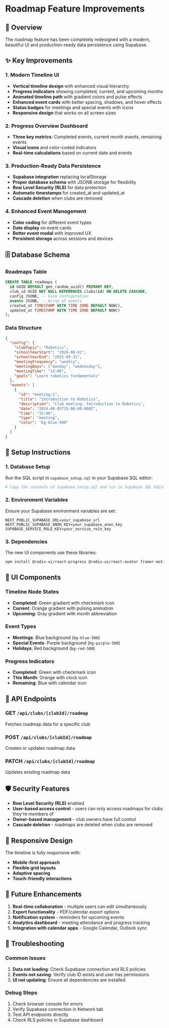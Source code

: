 # Roadmap Feature Improvements

## 🎯 Overview

The roadmap feature has been completely redesigned with a modern, beautiful UI and production-ready data persistence using Supabase.

## ✨ Key Improvements

### 1. **Modern Timeline UI**
- **Vertical timeline design** with enhanced visual hierarchy
- **Progress indicators** showing completed, current, and upcoming months
- **Animated timeline path** with gradient colors and pulse effects
- **Enhanced event cards** with better spacing, shadows, and hover effects
- **Status badges** for meetings and special events with icons
- **Responsive design** that works on all screen sizes

### 2. **Progress Overview Dashboard**
- **Three key metrics**: Completed events, current month events, remaining events
- **Visual icons** and color-coded indicators
- **Real-time calculations** based on current date and events

### 3. **Production-Ready Data Persistence**
- **Supabase integration** replacing localStorage
- **Proper database schema** with JSONB storage for flexibility
- **Row Level Security (RLS)** for data protection
- **Automatic timestamps** for created_at and updated_at
- **Cascade deletion** when clubs are removed

### 4. **Enhanced Event Management**
- **Color coding** for different event types
- **Date display** on event cards
- **Better event modal** with improved UX
- **Persistent storage** across sessions and devices

## 🗄️ Database Schema

### Roadmaps Table
```sql
CREATE TABLE roadmaps (
  id UUID DEFAULT gen_random_uuid() PRIMARY KEY,
  club_id UUID NOT NULL REFERENCES clubs(id) ON DELETE CASCADE,
  config JSONB, -- Form configuration
  events JSONB, -- Array of events
  created_at TIMESTAMP WITH TIME ZONE DEFAULT NOW(),
  updated_at TIMESTAMP WITH TIME ZONE DEFAULT NOW()
);
```

### Data Structure
```json
{
  "config": {
    "clubTopic": "Robotics",
    "schoolYearStart": "2024-08-01",
    "schoolYearEnd": "2025-05-31",
    "meetingFrequency": "weekly",
    "meetingDays": ["monday", "wednesday"],
    "meetingTime": "15:00",
    "goals": "Learn robotics fundamentals"
  },
  "events": [
    {
      "id": "meeting-1",
      "title": "Introduction to Robotics",
      "description": "Club meeting: Introduction to Robotics",
      "date": "2024-08-05T15:00:00.000Z",
      "time": "15:00",
      "type": "meeting",
      "color": "bg-blue-500"
    }
  ]
}
```

## 🚀 Setup Instructions

### 1. Database Setup
Run the SQL script in `supabase_setup.sql` in your Supabase SQL editor:

```bash
# Copy the contents of supabase_setup.sql and run in Supabase SQL Editor
```

### 2. Environment Variables
Ensure your Supabase environment variables are set:

```env
NEXT_PUBLIC_SUPABASE_URL=your_supabase_url
NEXT_PUBLIC_SUPABASE_ANON_KEY=your_supabase_anon_key
SUPABASE_SERVICE_ROLE_KEY=your_service_role_key
```

### 3. Dependencies
The new UI components use these libraries:

```bash
npm install @radix-ui/react-progress @radix-ui/react-avatar framer-motion
```

## 🎨 UI Components

### Timeline Node States
- **Completed**: Green gradient with checkmark icon
- **Current**: Orange gradient with pulsing animation
- **Upcoming**: Gray gradient with month abbreviation

### Event Types
- **Meetings**: Blue background (`bg-blue-500`)
- **Special Events**: Purple background (`bg-purple-500`)
- **Holidays**: Red background (`bg-red-500`)

### Progress Indicators
- **Completed**: Green with checkmark icon
- **This Month**: Orange with clock icon
- **Remaining**: Blue with calendar icon

## 🔧 API Endpoints

### GET `/api/clubs/[clubId]/roadmap`
Fetches roadmap data for a specific club

### POST `/api/clubs/[clubId]/roadmap`
Creates or updates roadmap data

### PATCH `/api/clubs/[clubId]/roadmap`
Updates existing roadmap data

## 🛡️ Security Features

- **Row Level Security (RLS)** enabled
- **User-based access control** - users can only access roadmaps for clubs they're members of
- **Owner-based management** - club owners have full control
- **Cascade deletion** - roadmaps are deleted when clubs are removed

## 📱 Responsive Design

The timeline is fully responsive with:
- **Mobile-first approach**
- **Flexible grid layouts**
- **Adaptive spacing**
- **Touch-friendly interactions**

## 🎯 Future Enhancements

1. **Real-time collaboration** - multiple users can edit simultaneously
2. **Export functionality** - PDF/calendar export options
3. **Notification system** - reminders for upcoming events
4. **Analytics dashboard** - meeting attendance and progress tracking
5. **Integration with calendar apps** - Google Calendar, Outlook sync

## 🐛 Troubleshooting

### Common Issues

1. **Data not loading**: Check Supabase connection and RLS policies
2. **Events not saving**: Verify club ID exists and user has permissions
3. **UI not updating**: Ensure all dependencies are installed

### Debug Steps

1. Check browser console for errors
2. Verify Supabase connection in Network tab
3. Test API endpoints directly
4. Check RLS policies in Supabase dashboard 